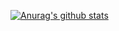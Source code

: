 [![Anurag's github stats](https://github-readme-stats.vercel.app/api?username=artur93gev&count_private=true&theme=dracula)](https://github.com/anuraghazra/github-readme-stats)
